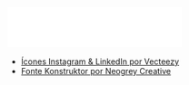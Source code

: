 <img src="./creditos.svg" alt="créditos" />

- <a href="https://www.vecteezy.com/vector-art/95039-free-social-media-icons">Ícones Instagram & LinkedIn por Vecteezy</a>
- <a href="https://www.dafont.com/konstruktor.font">Fonte Konstruktor por Neogrey Creative</a>
